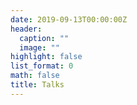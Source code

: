 ```yaml
---
date: 2019-09-13T00:00:00Z
header:
  caption: ""
  image: ""
highlight: false
list_format: 0
math: false
title: Talks
---
```

